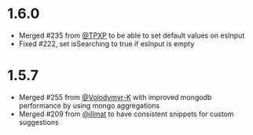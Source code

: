 1.6.0
=====

* Merged #235 from [@TPXP](https://github.com/TPXP) to be able to set default values on esInput
* Fixed #222, set isSearching to true if esInput is empty

1.5.7
======

* Merged #255 from [@Volodymyr-K](https://github.com/Volodymyr-K) with improved mongodb performance by using mongo aggregations
* Merged #209 from [@illmat](https://github.com/illmat) to have consistent snippets for custom suggestions
